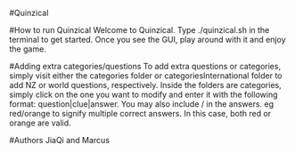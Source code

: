 #Quinzical

#How to run Quinzical
Welcome to Quinzical. Type ./quinzical.sh in the terminal to get started. Once you see the GUI, play around with it and enjoy the game.

#Adding extra categories/questions
To add extra questions or categories, simply visit either the categories folder or categoriesInternational folder to add NZ or world questions, respectively. Inside the folders are categories, simply click on the one you want to modify and enter it with the following format: question|clue|answer. You may also include / in the answers. eg red/orange to signify multiple correct answers. In this case, both red or orange are valid.

#Authors
JiaQi and Marcus





